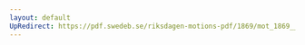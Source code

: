 ```yaml
---
layout: default
UpRedirect: https://pdf.swedeb.se/riksdagen-motions-pdf/1869/mot_1869__ak__00286/mot_1869__ak__00286_002.pdf
---
```

